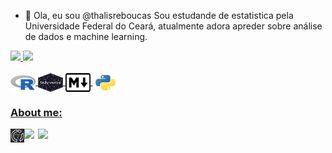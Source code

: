 - 👋 Ola, eu sou @thalisreboucas
Sou estudande de estatistica pela Universidade Federal do Ceará, atualmente adora apreder sobre análise de dados e machine learning.
<!---
thalisreboucas/thalisreboucas is a ✨ special ✨ repository because its `README.md` (this file) appears on your GitHub profile.
You can click the Preview link to take a look at your changes.
--->

<div>
  <a href="https://github.com/thalisreboucas">
  <img height="180em" src="https://github-readme-stats.vercel.app/api?username=thalisreboucas&show_icons=true&theme=dark&include_all_commits=true&count_private=true"/>
  <img height="180em" src="https://github-readme-stats.vercel.app/api/top-langs/?username=thalisreboucas&layout=compact&langs_count=16&theme=dark"/>
<div>
  
  <div style="display: inline_block"><br>
  <img align="center" alt="Mau-R" height="30" width="40" src="https://raw.githubusercontent.com/devicons/devicon/master/icons/r/r-original.svg">
  <img align="center" alt="Mau-tidyverse" height="30" width="40" src="https://raw.githubusercontent.com/rstudio/hex-stickers/master/SVG/tidyverse.svg">
  <img align="center" alt="Mau-Markdown" height="30" width="40" src="https://raw.githubusercontent.com/dcurtis/markdown-mark/master/svg/markdown-mark.svg">
  <img align="center" alt="Mau-Python" height="30" width="40" src="https://raw.githubusercontent.com/devicons/devicon/master/icons/python/python-original.svg">
</div>

### About me:

[<img align="left" width="22px" src="https://github.com/thalisreboucas/Portfolio/blob/main/static/images/favicon.png"/>](https://thalis.netlify.app/)
[<img align="left" width="22px" src="https://image.flaticon.com/icons/svg/733/733561.svg"/>](https://www.linkedin.com/in/thalisreboucas/)
[<img align="left" width="22px" src="https://cdn-icons-png.flaticon.com/512/1384/1384015.png"/>](https://www.instagram.com/thalisreboucas/)
